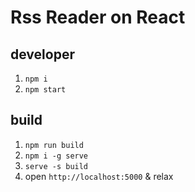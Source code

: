# Rss Reader on React

## developer
1. `npm i`
2.  `npm start`

## build


1.  `npm run build`
2.  `npm i -g serve`
3.  `serve -s build`
4.  open `http://localhost:5000` & relax